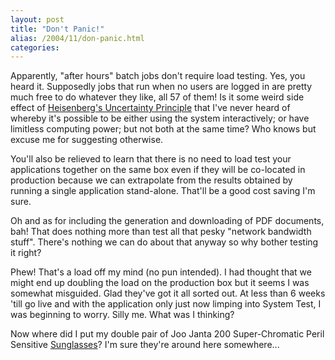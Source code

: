 ```yaml
---
layout: post
title: "Don't Panic!"
alias: /2004/11/don-panic.html
categories:
---
```

Apparently, "after hours" batch jobs don't require load testing. Yes, you heard it. Supposedly jobs that run when no users are logged in are pretty much free to do whatever they like, all 57 of them! Is it some weird side effect of [Heisenberg's Uncertainty Principle](http://www.aip.org/history/heisenberg/p08.htm) that I've never heard of whereby it's possible to be either using the system interactively; or have limitless computing power; but not both at the same time? Who knows but excuse me for suggesting otherwise.

You'll also be relieved to learn that there is no need to load test your applications together on the same box even if they will be co-located in production because we can extrapolate from the results obtained by running a single application stand-alone. That'll be a good cost saving I'm sure.

Oh and as for including the generation and downloading of PDF documents, bah! That does nothing more than test all that pesky "network bandwidth stuff". There's nothing we can do about that anyway so why bother testing it right?

Phew! That's a load off my mind (no pun intended). I had thought that we might end up doubling the load on the production box but it seems I was somewhat misguided. Glad they've got it all sorted out. At less than 6 weeks 'till go live and with the application only just now limping into System Test, I was beginning to worry. Silly me. What was I thinking?

Now where did I put my double pair of Joo Janta 200 Super-Chromatic Peril Sensitive [Sunglasses](http://hhgproject.org/entries/perilsensitivesunglasses.html)? I'm sure they're around here somewhere...
